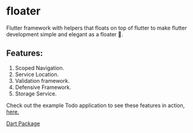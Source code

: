 # floater

Flutter framework with helpers that floats on top of flutter to make flutter development simple and elegant as a floater 🏀.

## Features: 
1. Scoped Navigation.
2. Service Location.
3. Validation framework.
4. Defensive Framework. 
5. Storage Service.

Check out the example Todo application to see these features in action, [here.](./example/lib/main.dart) 

[Dart Package](https://pub.dev/packages/floater)
